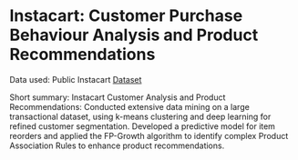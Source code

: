 #  Instacart: Customer Purchase Behaviour Analysis and Product Recommendations
Data used: Public Instacart [Dataset](https://p8105.com/dataset_instacart.html)

Short summary: Instacart Customer Analysis and Product Recommendations: Conducted extensive data mining on a large transactional dataset, using k-means clustering and deep learning for refined customer segmentation. Developed a predictive model for item reorders and applied the FP-Growth algorithm to identify complex Product Association Rules to enhance product recommendations.
